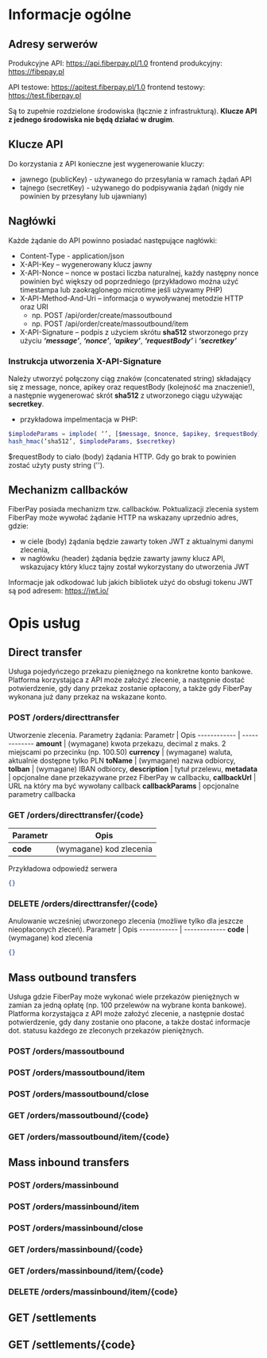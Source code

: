 # Informacje ogólne

## Adresy serwerów
Produkcyjne API: https://api.fiberpay.pl/1.0
frontend produkcyjny: https://fibepay.pl

API testowe: https://apitest.fiberpay.pl/1.0
frontend testowy: https://test.fiberpay.pl

Są to zupełnie rozdzielone środowiska (łącznie z infrastrukturą). **Klucze API z jednego środowiska nie będą działać w drugim**.

## Klucze API
Do korzystania z API konieczne jest wygenerowanie kluczy:
- jawnego (publicKey) - używanego do przesyłania w ramach żądań API
- tajnego (secretKey) - używanego do podpisywania żądań (nigdy nie powinien by przesyłany lub ujawniany)

## Nagłówki 
Każde żądanie do API powinno posiadać następujące nagłówki:
- Content-Type - application/json
- X-API-Key – wygenerowany klucz jawny
- X-API-Nonce – nonce w postaci liczba naturalnej, każdy następny nonce powinien być większy od poprzedniego (przykładowo można użyć timestampa lub zaokrąglonego microtime jeśli używamy PHP)
- X-API-Method-And-Uri – informacja o wywoływanej metodzie HTTP oraz URI
  - np. POST /api/order/create/massoutbound
  - np. POST /api/order/create/massoutbound/item
- X-API-Signature – podpis z użyciem skrótu **sha512** stworzonego przy użyciu **_‘message’_**, **_‘nonce’_**, **_‘apikey’_**, **_‘requestBody’_** i **_‘secretkey’_**

### Instrukcja utworzenia X-API-Signature
Należy utworzyć połączony ciąg znaków (concatenated string) składający się z message, nonce, apikey oraz requestBody (kolejność ma znaczenie!), a następnie 
wygenerować skrót **sha512** z utworzonego ciągu używając **secretkey**.
- przykładowa impelmentacja w PHP:    
```php
$implodeParams = implode( ‘’, [$message, $nonce, $apikey, $requestBody]);
hash_hmac(‘sha512’, $implodeParams, $secretkey)
```
$requestBody to ciało (body) żądania HTTP. Gdy go brak to powinien zostać użyty pusty string ('').

## Mechanizm callbacków

FiberPay posiada mechanizm tzw. callbacków. Poktualizacji zlecenia system FiberPay może wywołać żądanie HTTP na wskazany uprzednio adres, gdzie:
- w ciele (body) żądania będzie zawarty token JWT z aktualnymi danymi zlecenia,
- w nagłówku (header) żądania będzie zawarty jawny klucz API, wskazujacy który klucz tajny został wykorzystany do utworzenia JWT

Informacje jak odkodować lub jakich bibliotek użyć do obsługi tokenu JWT są pod adresem: https://jwt.io/  


# Opis usług

## Direct transfer

Usługa pojedyńczego przekazu pieniężnego na konkretne konto bankowe. Platforma korzystająca z API może założyć zlecenie, a następnie dostać potwierdzenie, gdy dany przekaz zostanie opłacony, a także gdy FiberPay wykonana już dany przekaz na wskazane konto.

### POST /orders/directtransfer
Utworzenie zlecenia. Parametry żądania:
Parametr | Opis
------------ | -------------
**amount** | (wymagane) kwota przekazu, decimal z maks. 2 miejscami po przecinku (np. 100.50)
**currency** | (wymagane) waluta, aktualnie dostępne tylko PLN
**toName** | (wymagane) nazwa odbiorcy,
**toIban** | (wymagane) IBAN odbiorcy,
**description** | tytuł przelewu,
**metadata** | opcjonalne dane przekazywane przez FiberPay w callbacku,
**callbackUrl** | URL na który ma być wywołany callback
**callbackParams** | opcjonalne parametry callbacka

### GET /orders/directtransfer/{code}
Parametr | Opis
------------ | -------------
**code** | (wymagane) kod zlecenia

Przykładowa odpowiedź serwera
```json
{}
```

### DELETE /orders/directtransfer/{code}
Anulowanie wcześniej utworzonego zlecenia (możliwe tylko dla jeszcze nieopłaconych zleceń).
Parametr | Opis
------------ | -------------
**code** | (wymagane) kod zlecenia
```json
{}
```

## Mass outbound transfers
Usługa gdzie FiberPay może wykonać wiele przekazów pieniężnych w zamian za jedną opłatę (np. 100 przelewów na wybrane konta bankowe). Platforma korzystająca z API może założyć zlecenie, a następnie dostać potwierdzenie, gdy dany zostanie ono płacone, a także dostać informacje dot. statusu każdego ze zleconych przekazów pieniężnych.


### POST /orders/massoutbound

### POST /orders/massoutbound/item

### POST /orders/massoutbound/close

### GET /orders/massoutbound/{code}

### GET /orders/massoutbound/item/{code}



## Mass inbound transfers


### POST /orders/massinbound

### POST /orders/massinbound/item

### POST /orders/massinbound/close

### GET /orders/massinbound/{code}

### GET /orders/massinbound/item/{code}

### DELETE /orders/massinbound/item/{code}

## GET /settlements

## GET /settlements/{code}

